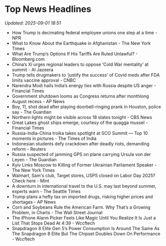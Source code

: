 # Top News Headlines

_Updated: 2025-09-01 18:51_

- How Trump is decimating federal employee unions one step at a time - NPR
- What to Know About the Earthquake in Afghanistan - The New York Times
- What Are Trump’s Options If His Tariffs Are Ruled Unlawful? - Bloomberg.com
- China’s Xi urges regional leaders to oppose ‘Cold War mentality’ at summit - Al Jazeera
- Trump tells drugmakers to 'justify the success' of Covid meds after FDA limits vaccine approval - CNBC
- Narendra Modi hails India’s energy ties with Russia despite US anger - Financial Times
- Government shutdown looms as Congress returns after monthlong August recess - AP News
- Boy, 11, shot dead after playing doorbell-ringing prank in Houston, police say - The Guardian
- Northern lights might be visible across 18 states tonight - CBS News
- Great Lakes ghost ships emerge, courtesy of the quagga mussel - Financial Times
- ​​Russia-India-China troika takes spotlight at SCO Summit — Top 10 moments in pictures​ - The Times of India
- Indonesian students defy crackdown after deadly riots, demanding reform - Reuters
- Russia suspected of jamming GPS on plane carrying Ursula von der Leyen - The Guardian
- Kyiv Links Moscow to Killing of Former Ukrainian Parliament Speaker - The New York Times
- Walmart, Sam's club, Target stores, USPS closed on Labor Day 2025? Check here - Mint
- A downturn in international travel to the U.S. may last beyond summer, experts warn - The Seattle Times
- Trump plans a hefty tax on imported drugs, risking higher prices and shortages - AP News
- Corn and Soybeans Rule the American Farm. Why That’s a Growing Problem, in Charts - The Wall Street Journal
- The iPhone Alarm Picker Feels Like Magic Until You Realize It Is Just a List That Stops Dead At 4:39 - Wccftech
- Snapdragon 8 Elite Gen 5’s Power Consumption Is Around The Same As The Snapdragon 8 Elite But The Chipset Doubles Down On Performance - Wccftech